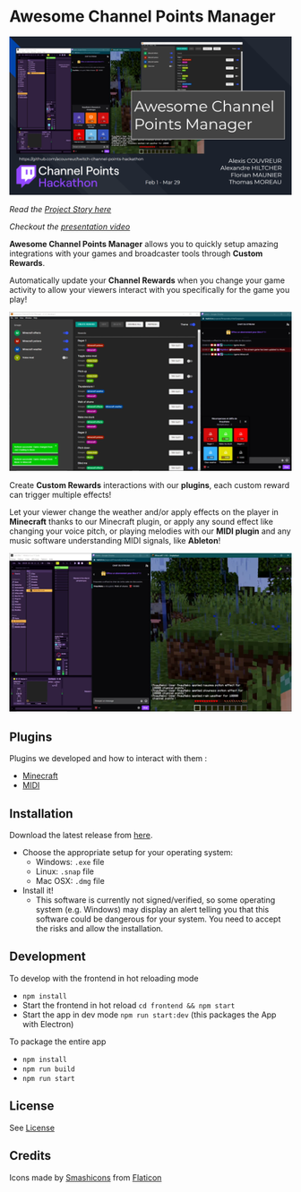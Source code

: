 # Awesome Channel Points Manager

![](./docs/slide.png)

_Read the [Project Story here](./STORY.md)_

_Checkout the [presentation video](https://www.youtube.com/watch?v=58TgcJvld-k)_

**Awesome Channel Points Manager** allows you to quickly setup amazing integrations with your games and broadcaster tools through **Custom Rewards**.

Automatically update your **Channel Rewards** when you change your game activity to allow your viewers interact with you specifically for the game you play!

![](./docs/manage_rewards.png)

Create **Custom Rewards** interactions with our **plugins**, each custom reward can trigger multiple effects!

Let your viewer change the weather and/or apply effects on the player in **Minecraft** thanks to our Minecraft plugin, or apply any sound effect like changing your voice pitch, or playing melodies with our **MIDI plugin** and any music software understanding MIDI signals, like **Ableton**!

![](./docs/demo.png)

## Plugins

Plugins we developed and how to interact with them :

- [Minecraft](./docs/plugins/Minecraft.md)
- [MIDI](./docs/plugins/MIDI.md)

## Installation

Download the latest release from [here](https://github.com/acouvreur/twitch-channel-points-hackathon/releases).

- Choose the appropriate setup for your operating system:
  - Windows: `.exe` file
  - Linux: `.snap` file
  - Mac OSX: `.dmg` file
- Install it!
  - This software is currently not signed/verified, so some operating system (e.g. Windows) may display an alert telling you that this software could be dangerous for your system. You need to accept the risks and allow the installation.

## Development

To develop with the frontend in hot reloading mode

- `npm install`
- Start the frontend in hot reload `cd frontend && npm start`
- Start the app in dev mode `npm run start:dev` (this packages the App with Electron)

To package the entire app

- `npm install`
- `npm run build`
- `npm run start`

## License

See [License](LICENSE)

## Credits

Icons made by [Smashicons](https://www.flaticon.com/authors/smashicons) from [Flaticon](http://www.flaticon.com)
